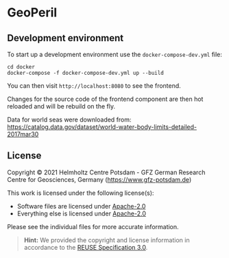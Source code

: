 <!--
GeoPeril - A platform for the computation and web-mapping of hazard
specific geospatial data, as well as for serving functionality to handle,
share, and communicate threat specific information in a collaborative
environment.

Copyright (C) 2021 GFZ German Research Centre for Geosciences

SPDX-License-Identifier: Apache-2.0

Licensed under the Apache License, Version 2.0 (the "License");
you may not use this file except in compliance with the License.
You may obtain a copy of the License at

  http://apache.org/licenses/LICENSE-2.0

Unless required by applicable law or agreed to in writing, software
distributed under the Licence is distributed on an "AS IS" BASIS,
WITHOUT WARRANTIES OR CONDITIONS OF ANY KIND, either express or implied.
See the Licence for the specific language governing permissions and
limitations under the Licence.

Contributors:
  Johannes Spazier (GFZ)
  Sven Reissland (GFZ)
  Martin Hammitzsch (GFZ)
  Matthias Rüster (GFZ)
  Hannes Fuchs (GFZ)
-->

# GeoPeril

## Development environment

To start up a development environment use the `docker-compose-dev.yml` file:

```shell
cd docker
docker-compose -f docker-compose-dev.yml up --build
```

You can then visit `http://localhost:8080` to see the frontend.

Changes for the source code of the frontend component are then hot reloaded and
will be rebuild on the fly.

Data for world seas were downloaded from:
https://catalog.data.gov/dataset/world-water-body-limits-detailed-2017mar30

## License

Copyright © 2021 Helmholtz Centre Potsdam - GFZ German Research Centre for Geosciences, Germany (https://www.gfz-potsdam.de)

This work is licensed under the following license(s):
* Software files are licensed under [Apache-2.0](LICENSES/Apache-2.0.txt)
* Everything else is licensed under [Apache-2.0](LICENSES/Apache-2.0.txt)

Please see the individual files for more accurate information.

> **Hint:** We provided the copyright and license information in accordance to the [REUSE Specification 3.0](https://reuse.software/spec/).
